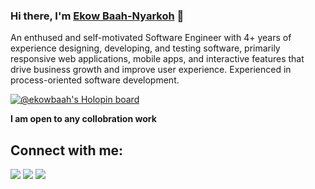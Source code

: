 
### Hi there, I'm [Ekow Baah-Nyarkoh](https://ekowbaah.dev) 👋

An enthused and self-motivated Software Engineer with 4+ years of experience designing, developing, and testing software, primarily responsive web applications, mobile apps, and interactive features that drive business growth and improve user experience. Experienced in process-oriented software development.



[![@ekowbaah's Holopin board](https://holopin.io/api/user/board?user=rphi)](https://holopin.io/@ekowbaah)

 **I am open to any collobration work**

## Connect with me:

<p align = "center">

[<img src ="https://img.shields.io/badge/website-%23.svg?&style=for-the-badge&logo=www&logoColor=white%22&color=black">](https://ekowbaah.dev)
[<img src="https://img.shields.io/badge/twitter-%231DA1F2.svg?&style=for-the-badge&logo=twitter&logoColor=white&color=black" />](https://twitter.com/ekowgyan_) 
[<img src="https://img.shields.io/badge/linkedin-%2312100E.svg?&style=for-the-badge&logo=linkedin&logoColor=white&color=black" />](https://www.linkedin.com/in/ekowbaah/)
</p>
